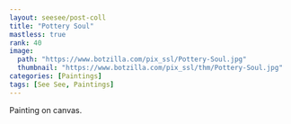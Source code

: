 ```yaml
---
layout: seesee/post-coll
title: "Pottery Soul"
mastless: true
rank: 40
image:
  path: "https://www.botzilla.com/pix_ssl/Pottery-Soul.jpg"
  thumbnail: "https://www.botzilla.com/pix_ssl/thm/Pottery-Soul.jpg"
categories: [Paintings]
tags: [See See, Paintings]
---
```


Painting on canvas.



